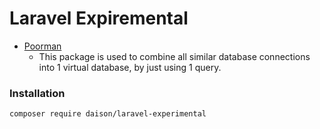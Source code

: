 # Laravel Expiremental

- [Poorman](/readme/Poorman.php.md)
  - This package is used to combine all similar database connections into 1 virtual database, by just using 1 query.

### Installation

```shell
composer require daison/laravel-experimental
```
